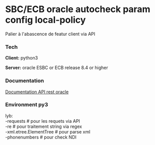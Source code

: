 
# SBC/ECB oracle autocheck param config local-policy

Palier à l'abascence de featur client via API 



### Tech 

**Client:** python3 

**Server:** oracle ESBC or ECB release 8.4 or higher

  
### Documentation

[Documentation API rest oracle](https://docs.oracle.com/en/industries/communications/session-border-controller/8.4.0/rest/index.html)

  
### Environment py3

lyb:   
   -requests              # pour les requets via API  
   -re                    # pour traitement string via regex  
   -xml.etree.ElementTree # pour parse xml   
   -phonenumbers          # pour check NDI   


  
  

